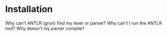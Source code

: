# Installation
Why can't ANTLR (grun) find my lexer or parser?
Why can't I run the ANTLR tool?
Why doesn't my parser compile?
